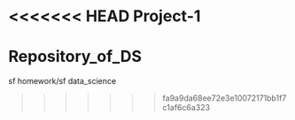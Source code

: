 <<<<<<< HEAD
Project-1
=======
# Repository_of_DS
sf homework/sf data_science
>>>>>>> fa9a9da68ee72e3e10072171bb1f7c1af6c6a323
